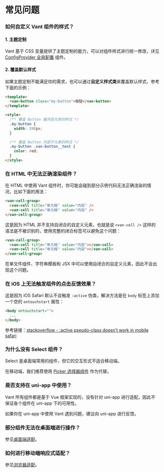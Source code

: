 # 常见问题

### 如何自定义 Vant 组件的样式？

#### 1. 主题定制

Vant 基于 CSS 变量提供了主题定制的能力，可以对组件样式进行统一修改，详见 [ConfigProvider 全局配置](#/zh-CN/config-provider) 组件。

#### 2. 覆盖默认样式

如果主题定制不能满足你的需求，也可以通过**自定义样式类**来覆盖默认样式，参考下面的示例：

```html
<template>
  <van-button class="my-button">按钮</van-button>
</template>

<style>
  /** 覆盖 Button 最外层元素的样式 */
  .my-button {
    width: 200px;
  }

  /** 覆盖 Button 内部子元素的样式 */
  .my-button .van-button__text {
    color: red;
  }
</style>
```

### 在 HTML 中无法正确渲染组件？

在 HTML 中使用 Vant 组件时，你可能会碰到部分示例代码无法正确渲染的情况，比如下面的用法：

```html
<van-cell-group>
  <van-cell title="单元格" value="内容" />
  <van-cell title="单元格" value="内容" />
</van-cell-group>
```

这是因为 HTML 并不支持自闭合的自定义元素，也就是说 `<van-cell />` 这样的语法是不被识别的，使用完整的闭合标签可以避免这个问题：

```html
<van-cell-group>
  <van-cell title="单元格" value="内容"></van-cell>
  <van-cell title="单元格" value="内容"></van-cell>
</van-cell-group>
```

在单文件组件、字符串模板和 JSX 中可以使用自闭合的自定义元素，因此不会出现这个问题。

### 在 iOS 上无法触发组件的点击反馈效果？

这是因为 iOS Safari 默认不会触发 `:active` 伪类，解决方法是在 `body` 标签上添加一个空的 `ontouchstart` 属性：

```html
<body ontouchstart="">
  ...
</body>
```

参考链接：[stackoverflow - :active pseudo-class doesn't work in mobile safari](https://stackoverflow.com/questions/3885018/active-pseudo-class-doesnt-work-in-mobile-safari/33681490#33681490)

### 为什么没有 Select 组件？

Select 是桌面端常用的组件，但它的交互形式不适合移动端。

在移动端，我们推荐使用 [Picker 选择器组件](#/zh-CN/picker) 作为代替。

### 是否支持在 uni-app 中使用？

Vant 所有组件都是基于 Vue 框架实现的，没有针对 uni-app 进行适配，因此不保证各个组件在 uni-app 下的可用性。

如果你在 uni-app 中使用 Vant 遇到问题，建议向 uni-app 进行反馈。

### 部分组件无法在桌面端进行操作？

参见[桌面端适配](#/zh-CN/advanced-usage#zhuo-mian-duan-gua-pei)。

### 如何进行移动端响应式适配？

参见[浏览器适配](#/zh-CN/advanced-usage#liu-lan-qi-gua-pei)。

